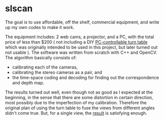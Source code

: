 # slscan
The goal is to use affordable, off the shelf, commercial equipment, and write up my own codes to make it work.

The equipment includes: 2 web cams, a projector, and a PC, with the total price of less than $200 ( not including a DIY <a href="https://alexchenwoodworks.blogspot.com/2018/12/pc-controllable-turn-table.html">PC-controllable turn table</a> which was originally intended to be used in this project, but later turned out not usable ).
The software was written from scratch with C++ and OpenCV. The algorithm basically consists of:

- calibrating each of the cameras, 
- calibrating the stereo cameras as a pair, and
- the time-space coding and decoding for finding out the correspondence and  depth map.

The results turned out well, even though not as good as I expected at the beginning, in the sense that there are some distortion in certain direction, most possibly due to the imperfection of my calibration. Therefore the original plan of using the turn table to fuse the views from different angles didn't come true. But, for a single view, the <a href="https://github.com/alextpf/slscan/tree/master/present">result</a> is satisfying enough.


